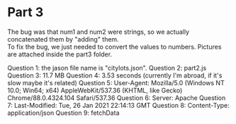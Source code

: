 # Part 3
The bug was that num1 and num2 were strings, so we actually concatenated them by "adding" them. <br>
To fix the bug, we just needed to convert the values to numbers. Pictures are attached inside the part3 folder.

Question 1: the jason file name is "citylots.json".
Question 2: part2.js
Question 3: 11.7 MB
Question 4: 3.53 seconds (currently I'm abroad, if it's slow maybe it's related)
Question 5: User-Agent: Mozilla/5.0 (Windows NT 10.0; Win64; x64) AppleWebKit/537.36 (KHTML, like Gecko) Chrome/88.0.4324.104 Safari/537.36
Question 6: Server: Apache
Question 7: Last-Modified: Tue, 26 Jan 2021 22:14:13 GMT
Question 8: Content-Type: application/json
Question 9: fetchData